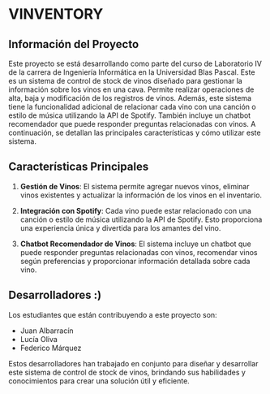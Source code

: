 # VINVENTORY

## Información del Proyecto

Este proyecto se está desarrollando como parte del curso de Laboratorio IV de la carrera de Ingeniería Informática en la Universidad Blas Pascal. Este es un sistema de control de stock de vinos diseñado para gestionar la información sobre los vinos en una cava. Permite realizar operaciones de alta, baja y modificación de los registros de vinos. Además, este sistema tiene la funcionalidad adicional de relacionar cada vino con una canción o estilo de música utilizando la API de Spotify. También incluye un chatbot recomendador que puede responder preguntas relacionadas con vinos. A continuación, se detallan las principales características y cómo utilizar este sistema.

## Características Principales

1. **Gestión de Vinos**: El sistema permite agregar nuevos vinos, eliminar vinos existentes y actualizar la información de los vinos en el inventario.

2. **Integración con Spotify**: Cada vino puede estar relacionado con una canción o estilo de música utilizando la API de Spotify. Esto proporciona una experiencia única y divertida para los amantes del vino.

3. **Chatbot Recomendador de Vinos**: El sistema incluye un chatbot que puede responder preguntas relacionadas con vinos, recomendar vinos según preferencias y proporcionar información detallada sobre cada vino.

## Desarrolladores :)

Los estudiantes que están contribuyendo a este proyecto son:

- Juan Albarracín
- Lucía Oliva
- Federico Márquez

Estos desarrolladores han trabajado en conjunto para diseñar y desarrollar este sistema de control de stock de vinos, brindando sus habilidades y conocimientos para crear una solución útil y eficiente.
